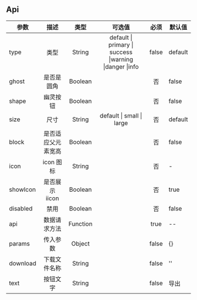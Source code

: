 ## Api

| 参数     |        描述        |   类型   |                         可选值                          | 必须  | 默认值  |
| -------- | :----------------: | :------: | :-----------------------------------------------------: | :---: | ------- |
| type     |        类型        |  String  | default \| primary \| success \|warning \|danger \|info | false | default |
| ghost    |     是否是圆角     | Boolean  |                                                         |  否   | false   |
| shape    |      幽灵按钮      | Boolean  |                                                         |  否   | false   |
| size     |        尺寸        |  String  |                default \| small \| large                |  否   | default |
| block    | 是否适应父元素宽高 | Boolean  |                                                         |  否   | false   |
| icon     |     icon 图标      |  String  |                                                         |  否   | -       |
| showIcon |   是否展示 iicon   | Boolean  |                                                         |  否   | true    |
| disabled |        禁用        | Boolean  |                                                         |  否   | false   |
| api      |    数据请求方法    | Function |                                                         | true  | --      |
| params   |      传入参数      |  Object  |                                                         | false | {}      |
| download |    下载文件名称    |  String  |                                                         | false | ''      |
| text     |      按钮文字      |  String  |                                                         | false | 导出    |
